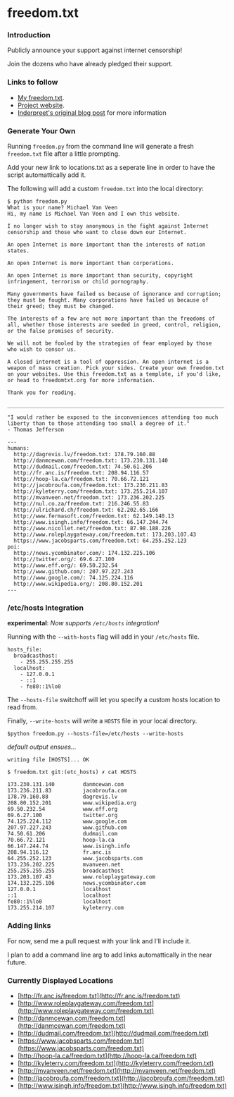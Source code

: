 freedom.txt
===========

### Introduction

Publicly announce your support against internet censorship!  

Join the dozens who have already pledged their support.

### Links to follow

* [My freedom.txt](http://www.mvanveen.net/freedom.txt).
* [Project website](http://wastedcode.com/freedom/).
* [Inderpreet's  original blog post][isingh] for more information

### Generate Your Own

Running `freedom.py` from the command line will generate a fresh `freedom.txt` 
file after a little prompting.

Add your new link to locations.txt as a seperate line in order to have the script 
automattically add it.

The following will add a custom `freedom.txt` into the local directory:

    $ python freedom.py 
    What is your name? Michael Van Veen
    Hi, my name is Michael Van Veen and I own this website.
    
    I no longer wish to stay anonymous in the fight against Internet
    censorship and those who want to close down our Internet.
    
    An open Internet is more important than the interests of nation
    states.
    
    An open Internet is more important than corporations.
    
    An open Internet is more important than security, copyright
    infringement, terrorism or child pornography.
    
    Many governments have failed us because of ignorance and corruption;
    they must be fought. Many corporations have failed us because of
    their greed; they must be changed.
    
    The interests of a few are not more important than the freedoms of
    all, whether those interests are seeded in greed, control, religion,
    or the false promises of security.
    
    We will not be fooled by the strategies of fear employed by those
    who wish to censor us.
    
    A closed internet is a tool of oppression. An open internet is a
    weapon of mass creation. Pick your sides. Create your own freedom.txt
    on your websites. Use this freedom.txt as a template, if you'd like,
    or head to freedomtxt.org for more information.
    
    Thank you for reading.
    
    _____________________________________________________________________
    
    "I would rather be exposed to the inconveniences attending too much
    liberty than to those attending too small a degree of it."
    - Thomas Jefferson
    
    ---
    humans:
      http://dagrevis.lv/freedom.txt: 178.79.160.88
      http://danmcewan.com/freedom.txt: 173.230.131.140
      http://dudmail.com/freedom.txt: 74.50.61.206
      http://fr.anc.is/freedom.txt: 208.94.116.57
      http://hoop-la.ca/freedom.txt: 70.66.72.121
      http://jacobroufa.com/freedom.txt: 173.236.211.83
      http://kyleterry.com/freedom.txt: 173.255.214.107
      http://mvanveen.net/freedom.txt: 173.236.202.225
      http://nul.co.za/freedom.txt: 216.246.55.83
      http://ulrichard.ch/freedom.txt: 62.202.65.166
      http://www.fermasoft.com/freedom.txt: 62.149.140.13
      http://www.isingh.info/freedom.txt: 66.147.244.74
      http://www.nicollet.net/freedom.txt: 87.98.188.226
      http://www.roleplaygateway.com/freedom.txt: 173.203.107.43
      https://www.jacobsparts.com/freedom.txt: 64.255.252.123
    poi:
      http://news.ycombinator.com/: 174.132.225.106
      http://twitter.org/: 69.6.27.100
      http://www.eff.org/: 69.50.232.54
      http://www.github.com/: 207.97.227.243
      http://www.google.com/: 74.125.224.116
      http://www.wikipedia.org/: 208.80.152.201
    ---
    
### /etc/hosts Integration

**experimental**: *Now supports `/etc/hosts` integration!*

Running with the `--with-hosts` flag will add in your `/etc/hosts` file.

    hosts_file:
      broadcasthost:
        - 255.255.255.255
      localhost:
        - 127.0.0.1
        - ::1
        - fe80::1%lo0

The `--hosts-file` switchoff will let you specify a custom hosts location to read from.

Finally, `--write-hosts` will write a `HOSTS` file in your local directory.

    $python freedom.py --hosts-file=/etc/hosts --write-hosts

*default output ensues...*

    writing file [HOSTS]... OK

    $ freedom.txt git:(etc_hosts) ✗ cat HOSTS

    173.230.131.140         danmcewan.com
    173.236.211.83          jacobroufa.com
    178.79.160.88           dagrevis.lv
    208.80.152.201          www.wikipedia.org
    69.50.232.54            www.eff.org
    69.6.27.100             twitter.org
    74.125.224.112          www.google.com
    207.97.227.243          www.github.com
    74.50.61.206            dudmail.com
    70.66.72.121            hoop-la.ca
    66.147.244.74           www.isingh.info
    208.94.116.12           fr.anc.is
    64.255.252.123          www.jacobsparts.com
    173.236.202.225         mvanveen.net
    255.255.255.255         broadcasthost
    173.203.107.43          www.roleplaygateway.com
    174.132.225.106         news.ycombinator.com
    127.0.0.1               localhost
    ::1                     localhost
    fe80::1%lo0             localhost
    173.255.214.107         kyleterry.com
### Adding links

For now, send me a pull request with your link and I'll include it.

I plan to add a command line arg to add links automattically in the near future.

### Currently Displayed Locations

* [http://fr.anc.is/freedom.txt](http://fr.anc.is/freedom.txt)
* [http://www.roleplaygateway.com/freedom.txt](http://www.roleplaygateway.com/freedom.txt)
* [http://danmcewan.com/freedom.txt](http://danmcewan.com/freedom.txt)
* [http://dudmail.com/freedom.txt](http://dudmail.com/freedom.txt)
* [https://www.jacobsparts.com/freedom.txt](https://www.jacobsparts.com/freedom.txt)
* [http://hoop-la.ca/freedom.txt](http://hoop-la.ca/freedom.txt)
* [http://kyleterry.com/freedom.txt](http://kyleterry.com/freedom.txt)
* [http://mvanveen.net/freedom.txt](http://mvanveen.net/freedom.txt)
* [http://jacobroufa.com/freedom.txt](http://jacobroufa.com/freedom.txt)
* [http://www.isingh.info/freedom.txt](http://www.isingh.info/freedom.txt)

[isingh]: http://www.isingh.info/blog/2012/01/22/support-an-open-internet-create-your-own-freedom-txt/trackback/
[freedomtxt]: http://mvanveen.net/freedom.txt

